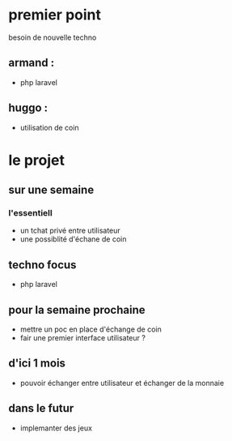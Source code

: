 # premier point

besoin de nouvelle techno

## armand :

- php laravel 

## huggo :

- utilisation de coin

# le projet 

## sur une semaine

### l'essentiell

- un tchat privé entre utilisateur
- une possiblité d'échane de coin

## techno focus 

- php laravel

## pour la semaine prochaine 

- mettre un poc en place d'échange de coin
- fair une premier interface utilisateur ?

## d'ici 1 mois 

- pouvoir échanger entre utilisateur et échanger de la monnaie

## dans le futur 

-  implemanter des jeux 